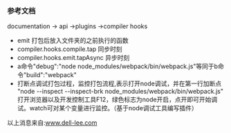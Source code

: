 ### 参考文档

documentation -> api ->plugins ->compiler hooks

- emit 打包后放入文件夹的之前执行的函数
- compiler.hooks.compile.tap  同步时刻
- compiler.hooks.emit.tapAsync  异步时刻
- a命令"debug":"node node_modules/webpack/bin/webpack.js"等同于b命令"build":"webpack"
- 打断点调试打包过程，监控打包流程,表示打开node调试，并在第一行加断点
"node --inspect --inspect-brk node_modules/webpack/bin/webpack.js"
打开浏览器以及开发控制工具F12，绿色标志为node开启，点开即可开始调试。watch可对某个变量进行监控。（基于node调试工具编写插件）

以上消息来自:www.dell-lee.com
